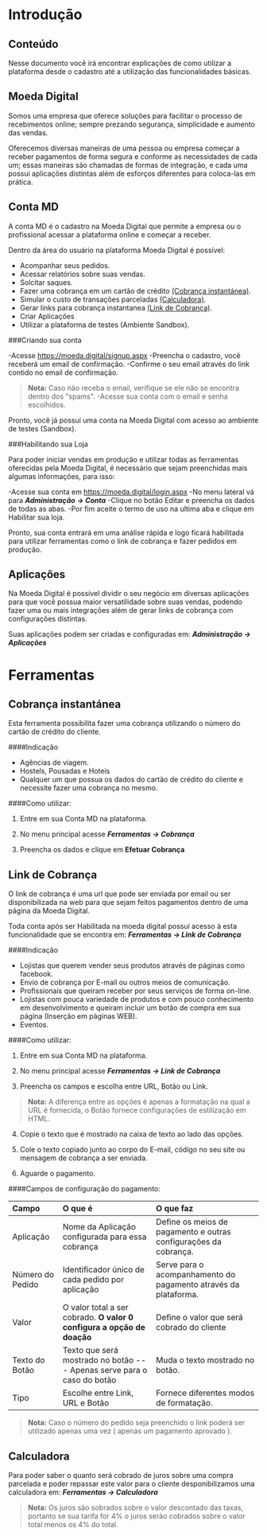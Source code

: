 ﻿Introdução
=========

Conteúdo
-------------
Nesse documento você irá encontrar explicações de como utilizar a plataforma desde o cadastro até a utilização das funcionalidades básicas.


Moeda Digital
-------------

Somos uma empresa que oferece soluções para facilitar o processo de recebimentos online; sempre prezando segurança, simplicidade e aumento das vendas. 

Oferecemos diversas maneiras de uma  pessoa ou empresa começar a receber pagamentos de forma segura e conforme as necessidades de cada um; essas maneiras são chamadas de formas de integração, e cada uma possui aplicações distintas além de esforços diferentes para coloca-las em prática.

Conta MD
-------------

A conta MD é o cadastro na Moeda Digital que permite a empresa ou o profissional acessar a plataforma online e começar a receber. 

Dentro da área do usuário na plataforma Moeda Digital é  possível:

- Acompanhar seus pedidos.
- Acessar relatórios sobre suas vendas.
- Solcitar saques.
- Fazer uma cobrança em um cartão de crédito  [(Cobrança instantánea)](#ferramentas-cobranca-instantanea).
- Simular o custo de transações parceladas  [(Calculadora)](#ferramentas-calculadora).
- Gerar links para cobrança instantanea [(Link de Cobrança)](#ferramentas-link-de-cobranca).
- Criar Aplicações
- Utilizar a plataforma de testes (Ambiente Sandbox).

###Criando sua conta

-Acesse https://moeda.digital/signup.aspx
-Preencha o cadastro, você receberá um email de confirmação.
-Confirme o seu email através do link contido no email de confirmação.
>**Nota:** Caso não receba o email, verifique se ele não se encontra dentro dos "spams".
-Acesse sua conta com o email e senha escolhidos.

Pronto, você já possuí uma conta na Moeda Digital com acesso ao ambiente de testes (Sandbox).

###Habilitando sua Loja

Para poder iniciar vendas em produção e utilizar todas as ferramentas oferecidas pela Moeda Digital, é necessário que sejam preenchidas mais algumas informações, para isso:

-Acesse sua conta em https://moeda.digital/login.aspx
-No menu lateral vá para ***Administração → Conta*** 
-Clique no botão Editar e preencha os dados de todas as abas.
-Por fim aceite o termo de uso na ultima aba e clique em Habilitar sua loja.

Pronto, sua conta entrará em uma análise rápida e logo ficará habilitada para utilizar ferramentas como o link de cobrança e fazer pedidos em produção. 

Aplicações
-----------

Na Moeda Digital é possível dividir o seu negócio em diversas aplicações para que você possua maior versatilidade sobre suas vendas, podendo fazer uma ou mais integrações além de gerar links de cobrança com configurações distintas.

Suas aplicações podem ser criadas e configuradas em:  ***Administração → Aplicações*** 

Ferramentas
===========

Cobrança instantánea
--------------------

Esta ferramenta possibilita fazer uma cobrança utilizando o número do cartão de crédito do cliente.


####Indicação
 - Agências de viagem.
 - Hostels, Pousadas e Hoteis
 - Qualquer um que possua os dados do cartão de crédito do cliente e necessite fazer uma cobrança no mesmo.

####Como utilizar:

1. Entre em sua Conta MD na plataforma.

2. No menu principal acesse ***Ferramentas → Cobrança*** 

3. Preencha os dados e clique em **Efetuar Cobrança**



Link de Cobrança
----------------

O link de cobrança é uma url que pode ser enviada por email ou ser disponibilizada na web para que sejam feitos pagamentos dentro de uma página da Moeda Digital.

Toda conta após ser Habilitada na moeda digital possuí acesso à esta funcionalidade que se encontra em: ***Ferramentas → Link de Cobrança*** 


####Indicação

- Lojistas que querem vender seus produtos através de páginas como facebook.
- Envio de cobrança por E-mail ou outros meios de comunicação.
- Profissionais que queiram receber por seus serviços de forma on-line. 
- Lojistas com pouca variedade de produtos e com pouco conhecimento em desenvolvimento e queiram incluir um botão de compra em sua página (Inserção em páginas WEB).
- Eventos.
 

####Como utilizar:

1. Entre em sua Conta MD na plataforma.

2. No menu principal acesse ***Ferramentas → Link de Cobrança*** 

3. Preencha os campos e escolha entre URL, Botão ou Link.
>**Nota:** A diferença entre as opções é apenas a formatação na qual a URL é fornecida, o Botão fornece configurações de estilização em HTML.

4. Copie o texto que é mostrado na caixa de texto ao lado das opções.

5. Cole o texto copiado junto ao corpo do E-mail, código no seu site ou mensagem de cobrança a ser enviada.

6. Aguarde o pagamento.

####Campos de configuração do pagamento:

| Campo    | O que é | O que faz|
| :-----------------| :---- | :--- |
|Aplicação|	Nome da Aplicação configurada para essa cobrança|Define os meios de pagamento e outras configurações da cobrança.|
|Número do Pedido|	Identificador único de cada pedido por aplicação|Serve para o acompanhamento do pagamento através da plataforma.|
|Valor|O valor total a ser cobrado. **O valor 0 configura a opção de doação**| Define o valor que será cobrado do cliente |
|Texto do Botão| Texto que será mostrado no botão --- Apenas serve para o caso do botão | Muda o texto mostrado no botão.|
|Tipo |Escolhe entre Link, URL e Botão| Fornece diferentes modos de formatação.|

>**Nota:** Caso o número do pedido seja preenchido o link poderá ser utilizado apenas uma vez ( apenas um pagamento aprovado ).

Calculadora
----------------

Para poder saber o quanto será cobrado de juros sobre uma compra parcelada e poder repassar este valor para o cliente desponibilizamos uma calculadora em: ***Ferramentas → Calculadora*** 

>**Nota:** Os juros são sobrados sobre o valor descontado das taxas, portanto se sua tarifa for 4% o juros serão cobrados sobre o valor total menos os 4% do total.


